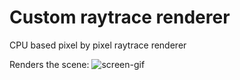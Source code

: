 # Custom raytrace renderer

CPU based pixel by pixel raytrace renderer

Renders the scene:
![screen-gif](./output.gif)

